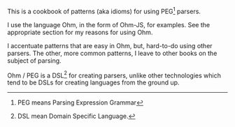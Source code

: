 

This is a cookbook of patterns (aka idioms) for using PEG[^peg] parsers.

I use the language Ohm, in the form of Ohm-JS, for examples.  See the appropriate section for my reasons for using Ohm.

I accentuate patterns that are easy in Ohm, but, hard-to-do using other parsers.  The other, more common patterns, I leave to other books on the subject of parsing.

Ohm / PEG is a DSL[^dsl] for creating parsers, unlike other technologies which tend to be DSLs for creating languages from the ground up.

[^peg]: PEG means Parsing Expression Grammar
[^dsl]: DSL mean Domain Specific Language. 